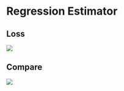 # Regression Estimator

## Loss
![](https://user-images.githubusercontent.com/40656204/122343820-b6831080-cf78-11eb-8707-82ea3d54c209.png)

## Compare
![](https://user-images.githubusercontent.com/40656204/122343855-bdaa1e80-cf78-11eb-8fd6-2544c0bacce5.png)
